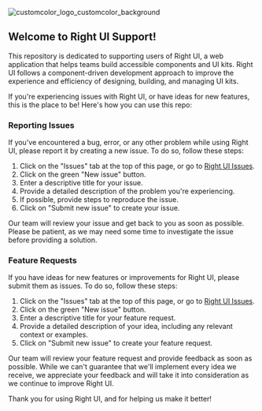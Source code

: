 
![customcolor_logo_customcolor_background](https://user-images.githubusercontent.com/39034159/232519729-7171c44b-dc19-4e13-a643-209f7922423c.png)
## Welcome to Right UI Support!

This repository is dedicated to supporting users of Right UI, a web application that helps teams build accessible components and UI kits. Right UI follows a component-driven development approach to improve the experience and efficiency of designing, building, and managing UI kits.

If you're experiencing issues with Right UI, or have ideas for new features, this is the place to be! Here's how you can use this repo:

### Reporting Issues

If you've encountered a bug, error, or any other problem while using Right UI, please report it by creating a new issue. To do so, follow these steps:

1. Click on the "Issues" tab at the top of this page, or go to [Right UI Issues](https://github.com/wpickeral/rightui-support/issues).
2. Click on the green "New issue" button.
3. Enter a descriptive title for your issue.
4. Provide a detailed description of the problem you're experiencing.
5. If possible, provide steps to reproduce the issue.
6. Click on "Submit new issue" to create your issue.

Our team will review your issue and get back to you as soon as possible. Please be patient, as we may need some time to investigate the issue before providing a solution.

### Feature Requests

If you have ideas for new features or improvements for Right UI, please submit them as issues. To do so, follow these steps:

1. Click on the "Issues" tab at the top of this page, or go to [Right UI Issues](https://github.com/wpickeral/rightui-support/issues).
2. Click on the green "New issue" button.
3. Enter a descriptive title for your feature request.
4. Provide a detailed description of your idea, including any relevant context or examples.
5. Click on "Submit new issue" to create your feature request.

Our team will review your feature request and provide feedback as soon as possible. While we can't guarantee that we'll implement every idea we receive, we appreciate your feedback and will take it into consideration as we continue to improve Right UI.

Thank you for using Right UI, and for helping us make it better!
